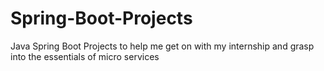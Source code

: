 # Spring-Boot-Projects
Java Spring Boot Projects to help me get on with my internship and grasp into the essentials of micro services
